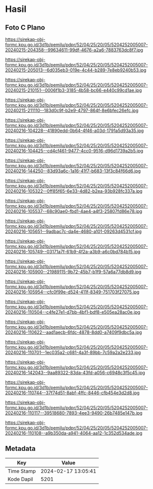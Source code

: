 # Hasil

## Foto C Plano

https://sirekap-obj-formc.kpu.go.id/3d1b/pemilu/pdpr/52/04/25/20/05/5204252005007-20240215-204358--99634611-99df-4676-a2a6-7883763dc8f7.jpg

https://sirekap-obj-formc.kpu.go.id/3d1b/pemilu/pdpr/52/04/25/20/05/5204252005007-20240215-205013--6d035eb3-019e-4c44-b289-7e8eb9240b53.jpg

https://sirekap-obj-formc.kpu.go.id/3d1b/pemilu/pdpr/52/04/25/20/05/5204252005007-20240215-210151--0006f1b3-3185-4b58-bc66-e440c99cd1ae.jpg

https://sirekap-obj-formc.kpu.go.id/3d1b/pemilu/pdpr/52/04/25/20/05/5204252005007-20240215-211110--183d0c9f-b2e9-4797-864f-8e6bfec26efc.jpg

https://sirekap-obj-formc.kpu.go.id/3d1b/pemilu/pdpr/52/04/25/20/05/5204252005007-20240216-104228--41890edd-0b64-4f46-a03d-1791a5d93a35.jpg

https://sirekap-obj-formc.kpu.go.id/3d1b/pemilu/pdpr/52/04/25/20/05/5204252005007-20240216-104425--cd4cf461-9477-4cc0-9516-d96d1739a2b5.jpg

https://sirekap-obj-formc.kpu.go.id/3d1b/pemilu/pdpr/52/04/25/20/05/5204252005007-20240216-144250--83d93a6c-1a16-41f7-b683-13f3c84f66d6.jpg

https://sirekap-obj-formc.kpu.go.id/3d1b/pemilu/pdpr/52/04/25/20/05/5204252005007-20240216-105322--0ff85f65-6e33-4d82-b2ea-93b928fc337a.jpg

https://sirekap-obj-formc.kpu.go.id/3d1b/pemilu/pdpr/52/04/25/20/05/5204252005007-20240216-105537--68c90ae0-fbd1-4ae4-a4f3-25807fd86e78.jpg

https://sirekap-obj-formc.kpu.go.id/3d1b/pemilu/pdpr/52/04/25/20/05/5204252005007-20240216-105651--9adbac7c-da4e-4680-a101-09263d4531cf.jpg

https://sirekap-obj-formc.kpu.go.id/3d1b/pemilu/pdpr/52/04/25/20/05/5204252005007-20240216-105749--03171a7f-61b9-4f2a-a3b9-a6c0bd784b15.jpg

https://sirekap-obj-formc.kpu.go.id/3d1b/pemilu/pdpr/52/04/25/20/05/5204252005007-20240216-105900--21989115-9b72-45b7-b1f9-57a6a77db8d9.jpg

https://sirekap-obj-formc.kpu.go.id/3d1b/pemilu/pdpr/52/04/25/20/05/5204252005007-20240216-105954--cfc0f99e-d524-411f-8349-751703f27075.jpg

https://sirekap-obj-formc.kpu.go.id/3d1b/pemilu/pdpr/52/04/25/20/05/5204252005007-20240216-110504--c4fe27e1-d7bb-4bf1-bdf8-e505ea28ac0e.jpg

https://sirekap-obj-formc.kpu.go.id/3d1b/pemilu/pdpr/52/04/25/20/05/5204252005007-20240216-110622--aad1aecb-6fdc-4878-8dd0-a7409f9dbc5a.jpg

https://sirekap-obj-formc.kpu.go.id/3d1b/pemilu/pdpr/52/04/25/20/05/5204252005007-20240216-110701--1ec035a2-c681-4a3f-89bb-7c59a2a2e233.jpg

https://sirekap-obj-formc.kpu.go.id/3d1b/pemilu/pdpr/52/04/25/20/05/5204252005007-20240216-142043--9aa89322-83da-43fd-a056-c6948c3f5c45.jpg

https://sirekap-obj-formc.kpu.go.id/3d1b/pemilu/pdpr/52/04/25/20/05/5204252005007-20240216-110744--37f74d51-8abf-4ffc-8446-cfb454e3d2d8.jpg

https://sirekap-obj-formc.kpu.go.id/3d1b/pemilu/pdpr/52/04/25/20/05/5204252005007-20240216-110117--39518680-7893-4ee3-9490-26b7485e147b.jpg

https://sirekap-obj-formc.kpu.go.id/3d1b/pemilu/pdpr/52/04/25/20/05/5204252005007-20240216-110108--a9b350da-a941-4064-aa12-1c352d534ade.jpg


## Metadata

| Key        | Value               |
| ---------- | ------------------- |
| Time Stamp | 2024-02-17 13:05:41 |
| Kode Dapil | 5201                |



